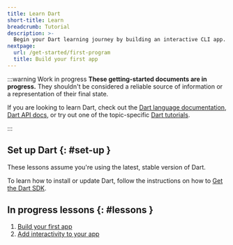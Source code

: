 ```yaml
---
title: Learn Dart
short-title: Learn
breadcrumb: Tutorial
description: >-
  Begin your Dart learning journey by building an interactive CLI app.
nextpage:
  url: /get-started/first-program
  title: Build your first app
---
```


:::warning Work in progress
**These getting-started documents are in progress.**
They shouldn't be considered a reliable source of information or
a representation of their final state.

If you are looking to learn Dart,
check out the [Dart language documentation][], [Dart API docs][], or
try out one of the topic-specific [Dart tutorials][].

[Dart language documentation]: /language
[Dart API docs]: {{site.dart-api}}
[Dart tutorials]: /tutorials
:::

## Set up Dart {: #set-up }

These lessons assume you're using the latest, stable version of Dart.

To learn how to install or update Dart,
follow the instructions on how to [Get the Dart SDK][].

[Get the Dart SDK]: /get-dart

## In progress lessons {: #lessons }

1. [Build your first app](/get-started)
2. [Add interactivity to your app](/get-started)
